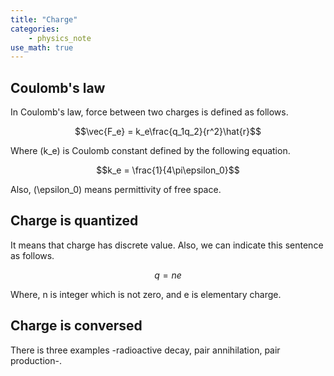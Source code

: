 ```yaml
---
title: "Charge"
categories:
    - physics_note
use_math: true
---
```


## Coulomb's law


In Coulomb's law, force between two charges is defined as follows.

$$\vec{F_e} = k_e\frac{q_1q_2}{r^2}\hat{r}$$

Where \(k_e\) is Coulomb constant defined by the following equation.

$$k_e = \frac{1}{4\pi\epsilon_0}$$

Also, \(\epsilon_0\) means permittivity of free space.

## Charge is quantized

It means that charge has discrete value. Also, we can indicate this sentence as follows.

$$q = ne$$

Where, n is integer which is not zero, and e is elementary charge.

## Charge is conversed
There is three examples -radioactive decay, pair annihilation, pair production-.
